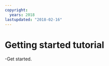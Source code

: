 ```yaml
---
copyright:
  years: 2018
lastupdated: "2018-02-16"
---
```


# Getting started tutorial

-Get started.